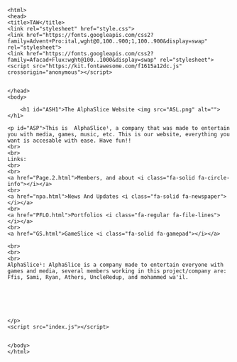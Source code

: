<!DOCTYPE html>

    <html>
    <head>
    <title>TAW</title>
    <link rel="stylesheet" href="style.css">
    <link href="https://fonts.googleapis.com/css2?family=Advent+Pro:ital,wght@0,100..900;1,100..900&display=swap" rel="stylesheet">
    <link href="https://fonts.googleapis.com/css2?family=Afacad+Flux:wght@100..1000&display=swap" rel="stylesheet">
    <script src="https://kit.fontawesome.com/f1615a12dc.js" crossorigin="anonymous"></script>
   

    </head>
    <body>
        
        <h1 id="ASH1">The AlphaSlice Website <img src="ASL.png" alt=""></h1>
        
    <p id="ASP">This is  AlphaSlice¹, a company that was made to entertain you with media, games, music, etc. This is our website, everything you want is accesable with ease. Have fun!!
    <br>
    <br>
    Links:
    <br>
    <br>
    <a href="Page.2.html">Members, and about <i class="fa-solid fa-circle-info"></i></a> 
    <br>
    <a href="npa.html">News And Updates <i class="fa-solid fa-newspaper"></i></a>
    <br>
    <a href="PFLO.html">Portfolios <i class="fa-regular fa-file-lines"></i></a>
    <br>
    <a href="GS.html">GameSlice <i class="fa-solid fa-gamepad"></i></a>
        
    <br>
    <br>
    <br>
    AlphaSlice¹: AlphaSlice is a company made to entertain everyone with games and media, several members working in this project/company are: Ffis, Sami, Ryan, Athers, UncleRedup, and mohammed wa'il.






    </p>
    <script src="index.js"></script>
        

    </body>
    </html>
